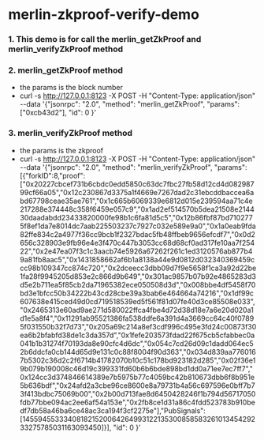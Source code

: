 # merlin-zkproof-verify-demo

### 1. This demo is for call the merlin_getZkProof and merlin_verifyZkProof method

### 2. merlin_getZkProof method 
 * the params is the block number 
 * curl -s http://127.0.0.1:8123 -X POST -H "Content-Type: application/json" --data '{"jsonrpc": "2.0", "method": "merlin_getZkProof", "params":  ["0xcb43d2"], "id": 0 }'

### 3. merlin_verifyZkProof method
 * the params is the zkproof
 * curl -s http://127.0.0.1:8123 -X POST -H "Content-Type: application/json" --data '{"jsonrpc": "2.0", "method": "merlin_verifyZkProof", "params":[{"forkID":8,"proof":["0x20227cbcef731b6cbdc0edd5850c63dc7fbc27fb58d12cd4d08298799cf66a05","0x12c230867d3375a1f4669e7267dad2c31ebcddbaccea6abd67798ceae35ae761","0x1c665b6069339e6812d015e239594aa71c4e217288e374448c358f6459e057c9","0x1ad2ef514570b5dea21508e214430daadabdd23433820000fe98b1c6fa81d5c5","0x12b86fbf87bd7102775f8ef1da7e8014dc7aab225503237c7927c032e589e9a0","0x1a0eab9fda82ffe834c2a4977f36cc9bcb1f2327bdac5fb48ffbeb9656efcdf7","0x0d2656c328903e9fb96e4e3f470c447b3053cc68d68cf0ad317fe10aa7f25422","0x2e47ea07f3c1c3aacb74e5926a67262f261c1ed3120576ab877b49a81fb8aac5","0x1431858662af6b1a8138a44e9d0812d032340369459ccc98b109347cc874c720","0x2dceecc3dbb09d7f9e5658f1ca3a92d22be1fa28f9945205d853e2c866d9b649","0x301ac9857b07b92e4865283d3d5e2b711ea5f85cb2da71965382ece050508d3d","0x008bbe4df5458f70bd3e1bfcc50b34222b43cd28cbe39a3bab6e464664a74216","0x1df99c607638e415ced49d0cd719518539ed5f561f81d07fe40d3ce85508e033","0x2465313e60ad9ae271d580022ffca4fbe4d72d38d18e7a6e20d020a1d1e5a8f4","0x11291ab95521386fa538ddfe6a391d4a3669cc64c40f07895f031550b32f7d73","0x205a69c214a8ef3cdf996c495e3fd24c00873f30ea6b2bfabfd38de1c3da357d","0x1fefe203573fdad22f675cb5cfabbec0a041b1b31274f70193da8e90cfc4d6dc","0x054c7cd26d09c1dadd064ec52b6ddcfa0cb144d65d9e131c0c88f8004f90d363","0x034d839aa7760167b5302c36d2c2f6714b41782070b10c51c178bd923182d285","0x02f36e19b079b190008c46d19c399331fd60b6b6bde898bd1dd0a71ee7ec7ff7","0x124cc3d374846614389e7b5975b77c4059bc42b810673dbb6f8b951e5b636bdf","0x24afd2a3cbe96ce8600e8a79731b4a56c697596e0bff7b73f413bdbc75069b00","0x2b00d713fae8d6450428246f1b794d56717050fdb77bbe094ac2ee6af54a153e","0x2fb8ce1d31a86c4fdd523783b910bedf7db58a46ba6ce48ac3ca194f3cf2275e"],"PubSignals":[14559455333408182152006426499312213530085858326101345429233275785031163093450]}], "id": 0 }'
